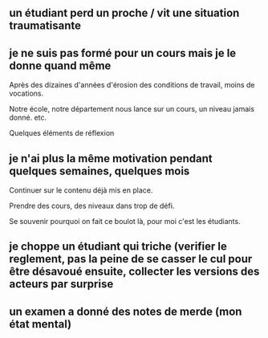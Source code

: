 ## un étudiant perd un proche / vit une situation traumatisante

## je ne suis pas formé pour un cours mais je le donne quand même

Après des dizaines d'années d'érosion des conditions de travail, moins de vocations.

Notre école, notre département nous lance sur un cours, un niveau jamais donné. etc.

Quelques éléments de réflexion

## je n'ai plus la même motivation pendant quelques semaines, quelques mois

Continuer sur le contenu déjà mis en place.

Prendre des cours, des niveaux dans trop de défi.

Se souvenir pourquoi on fait ce boulot là, pour moi c'est les étudiants.

## je choppe un étudiant qui triche (verifier le reglement, pas la peine de se casser le cul pour être désavoué ensuite, collecter les versions des acteurs par surprise

## un examen a donné des notes de merde (mon état mental)



